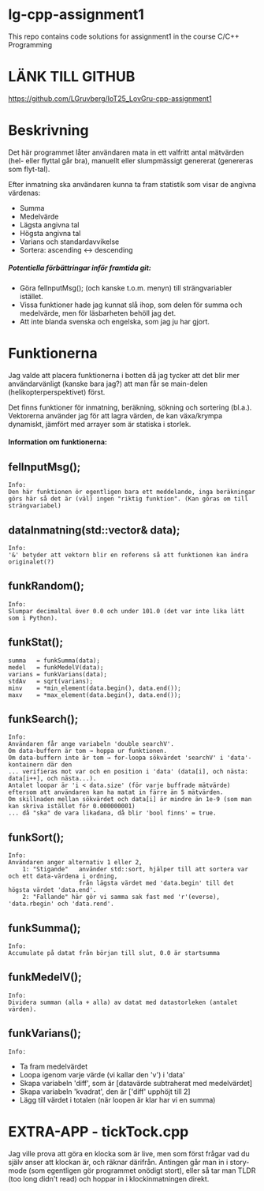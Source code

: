 # lg-cpp-assignment1
This repo contains code solutions for assignment1 in the course C/C++ Programming

# LÄNK TILL GITHUB
https://github.com/LGruvberg/IoT25_LovGru-cpp-assignment1

# Beskrivning
Det här programmet låter användaren mata in ett valfritt antal mätvärden (hel- eller flyttal går bra), manuellt eller slumpmässigt genererat (genereras som flyt-tal).

Efter inmatning ska användaren kunna ta fram statistik som visar de angivna värdenas: 
-   Summa
-   Medelvärde
-   Lägsta angivna tal
-   Högsta angivna tal
-   Varians och standardavvikelse
-   Sortera: ascending ↔ descending

##### Potentiella förbättringar inför framtida git:
-   Göra felInputMsg(); (och kanske t.o.m. menyn) till strängvariabler istället.
-   Vissa funktioner hade jag kunnat slå ihop, som delen för summa och medelvärde, men för läsbarheten behöll jag det.
-   Att inte blanda svenska och engelska, som jag ju har gjort.

# Funktionerna
Jag valde att placera funktionerna i botten då jag tycker att det blir mer användarvänligt (kanske bara jag?) att 
man får se main-delen (helikopterperspektivet) först.

Det finns funktioner för inmatning, beräkning, sökning och sortering (bl.a.).
Vektorerna använder jag för att lagra värden, de kan växa/krympa dynamiskt, jämfört med arrayer som är statiska i storlek.


#### Information om funktionerna:
## felInputMsg();  
    Info: 
    Den här funktionen ör egentligen bara ett meddelande, inga beräkningar görs här så det är (väl) ingen "riktig funktion". (Kan göras om till strängvariabel)
## dataInmatning(std::vector<double>& data);
    Info: 
    '&' betyder att vektorn blir en referens så att funktionen kan ändra originalet(?)
## funkRandom();
    Info: 
    Slumpar decimaltal över 0.0 och under 101.0 (det var inte lika lätt som i Python).
## funkStat();
    summa   = funkSumma(data);
    medel   = funkMedelV(data);
    varians = funkVarians(data);
    stdAv   = sqrt(varians);
    minv    = *min_element(data.begin(), data.end());
    maxv    = *max_element(data.begin(), data.end());
## funkSearch();
    Info: 
    Användaren får ange variabeln 'double searchV'. 
    Om data-buffern är tom → hoppa ur funktionen.
    Om data-buffern inte är tom → for-loopa sökvärdet 'searchV' i 'data'-kontainern där den 
    ... verifieras mot var och en position i 'data' (data[i], och nästa: data[i++], och nästa...).
    Antalet loopar är 'i < data.size' (för varje buffrade mätvärde) eftersom att användaren kan ha matat in färre än 5 mätvärden.
    Om skillnaden mellan sökvärdet och data[i] är mindre än 1e-9 (som man kan skriva istället för 0.000000001)
    ... då "ska" de vara likadana, då blir 'bool finns' = true.
## funkSort();
    Info: 
    Användaren anger alternativ 1 eller 2,
        1: "Stigande"   använder std::sort, hjälper till att sortera var och ett data-värdena i ordning, 
                        från lägsta värdet med 'data.begin' till det högsta värdet 'data.end'.
        2: "Fallande" här gör vi samma sak fast med 'r'(everse), 'data.rbegin' och 'data.rend'.
## funkSumma();
    Info:
    Accumulate på datat från början till slut, 0.0 är startsumma
## funkMedelV();
    Info:
    Dividera summan (alla + alla) av datat med datastorleken (antalet värden).
## funkVarians();
    Info: 
-    Ta fram medelvärdet
-    Loopa igenom varje värde (vi kallar den 'v') i 'data'
-    Skapa variabeln 'diff', som är [datavärde subtraherat med medelvärdet]
-    Skapa variabeln 'kvadrat', den är ['diff' upphöjt till 2]
-    Lägg till värdet i totalen (när loopen är klar har vi en summa)

# EXTRA-APP -   tickTock.cpp
Jag ville prova att göra en klocka som är live, men som först frågar vad du själv anser att klockan är, och räknar därifrån. 
Antingen går man in i story-mode (som egentligen gör programmet onödigt stort), eller så tar man TLDR (too long didn't read) och hoppar in i klockinmatningen direkt.
